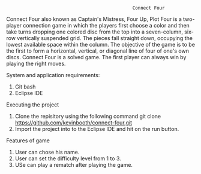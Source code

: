                                                    Connect Four
                                                   
Connect Four also known as Captain's Mistress, Four Up, Plot Four is a two-player connection game in which the players first choose a color and then take turns dropping one colored disc from the top into a seven-column, six-row vertically suspended grid. The pieces fall straight down, occupying the lowest available space within the column. The objective of the game is to be the first to form a horizontal, vertical, or diagonal line of four of one's own discs. Connect Four is a solved game. The first player can always win by playing the right moves.
 
 System and application requirements:
 1) Git bash
 2) Eclipse IDE
 
 Executing the project
 1) Clone the repisitory  using the following command
          git clone https://github.com/kevinbooth/connect-four.git
 2) Import the project into to the Eclipse IDE and hit on the run button.
 
 Features of game
 1) User can chose his name.
 2) User can set the difficulty level from 1 to 3.
 3) USe can play a rematch after playing the game.
 

 
 
 
 
